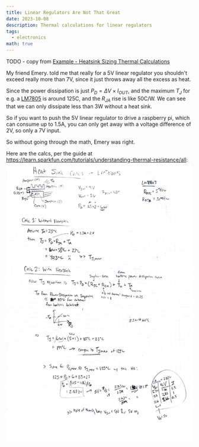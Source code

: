 ```yaml
---
title: Linear Regulators Are Not That Great
date: 2023-10-08
description: Thermal calculations for linear regulators
tags:
  - electronics
math: true
---
```


TODO - copy from [Example - Heatsink Sizing Thermal Calculations](Example%20-%20Heatsink%20Sizing%20Thermal%20Calculations)

My friend Emery. told me that really for a 5V linear regulator you shouldn't exceed really more than 7V, since it just throws away all the excess as heat. 

Since the power dissipation is just $P_D = \Delta V \times I_{OUT}$, and the maximum $T_J$ for e.g. a [LM7805](LM7805) is around 125C, and the $R_{JA}$ rise is like 50C/W. We can see that we can only dissipate less than 3W without a heat sink.

So if you want to push the 5V linear regulator to drive a raspberry pi, which can consume up to 1.5A, you can only get away with a voltage difference of 2V, so only a 7V input. 

So without going through the math, Emery was right. 

Here are the calcs, per the guide at https://learn.sparkfun.com/tutorials/understanding-thermal-resistance/all:
![calcs-heat-sink-7805](attachments/calcs-heat-sink-7805.jpeg)
